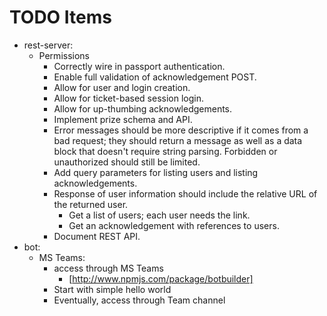 
# TODO Items


* rest-server:
  * Permissions
    * Correctly wire in passport authentication.
    * Enable full validation of acknowledgement POST.
    * Allow for user and login creation.
    * Allow for ticket-based session login.
    * Allow for up-thumbing acknowledgements.
    * Implement prize schema and API.
    * Error messages should be more descriptive if it comes from a bad request;
      they should return a message as well as a data block that doesn't require
      string parsing.  Forbidden or unauthorized should still be limited.
    * Add query parameters for listing users and listing acknowledgements.
    * Response of user information should include the relative URL of the
      returned user.
      * Get a list of users; each user needs the link.
      * Get an acknowledgement with references to users.
    * Document REST API.
* bot:
  * MS Teams:
    * access through MS Teams
      * [http://www.npmjs.com/package/botbuilder]
    * Start with simple hello world
    * Eventually, access through Team channel
